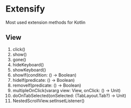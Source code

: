 # Extensify
Most used extension methods for Kotlin

## View

1. click()
2. show()
3. gone()
4. hideKeyboard()
5. showKeyboard()
6. showIf(condition: () -> Boolean)
7. hideIf(predicate: () -> Boolean)
8. removeIf(predicate: () -> Boolean)
9. multipleOnClick(vararg view: View, onClick: () -> Unit)
10. doOnTabSelected(onSelected: (TabLayout.Tab?) -> Unit)
11. NestedScrollView.setInsetListener()
